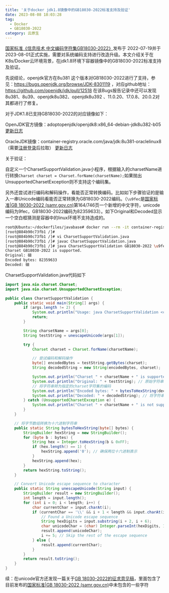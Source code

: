 ```yaml
---
title: '关于docker jdk1.8镜像中的GB18030-2022标准支持及验证'
date: 2023-08-08 18:03:28
tag:
  - Docker
  - GB18030-2022
category: 云原生
---
```


[国家标准《信息技术 中文编码字符集GB18030-2022》](https://std.samr.gov.cn/gb/search/gbDetailed?id=E4A2A4C875726A5DE05397BE0A0A61E8)发布于 2022-07-19并于2023-08-01正式实施，需要对系统编码支持进行改造升级。本文介绍关于在K8s/Docker云环境背景，在jdk1.8环境下容器镜像中的GB18030-2022标准支持及验证。

<!-- more -->

先说结论，openjdk官方在8u381 这个版本对GB18030-2022进行了支持，参见：https://bugs.openjdk.org/browse/JDK-8301119  ，对应github地址：https://github.com/openjdk/jdk/pull/12518  在该Bugs报告记录中还可以发现8u381、8u39、openjdk8u382、openjdk8u392 、11.0.20、17.0.8、20.0.2对其都进行了修复。

对于JDK1.8已支持GB18030-2022的对应镜像如下：

OpenJDK官方镜像：adoptopenjdk/openjdk8:x86_64-debian-jdk8u382-b05    [更新日志](https://builds.shipilev.net/backports-monitor/parity-8.html)

OracleJDK镜像：container-registry.oracle.com/java/jdk:8u381-oraclelinux8 （需要[注册登录](https://docs.oracle.com/cd/F41560_01/docker_atp_install_guides/admin_console_deployment_guide_for_tomee/Content/Docker_ATP%20Documents/Admin%20Console%20Doeployment%20for%20TomEE/Pull%20the%20Oracle%20Java%20Base%20Image.htm)后拉取） [更新日志](https://www.oracle.com/java/technologies/javase/8all-relnotes.html)



关于验证：

自定义一个CharsetSupportValidation.java小程序，根据输入的charsetName进行转换`Charset charset = Charset.forName(charsetName);`如果抛出UnsupportedCharsetException则不支持这个编码集。

另外还尝试进行编码和解码操作，看能否正常转换编码。比如如下步骤验证的是输入一串Unicode编码看能否正常转换为GB18030-2022编码。（`\u9fec`是[国家标准|GB 18030-2022 (samr.gov.cn)](https://openstd.samr.gov.cn/bzgk/gb/newGbInfo?hcno=A1931A578FE14957104988029B0833D3)第164/746页一个新增的中文字符，unicode编码为9fec，GB18030-2022编码为82359633）。如下Original和Decoded显示一个空白框猜测是容器中的linux环境不支持造成的。

```bash
root@Ubuntu:~/dockerfiles/javabase# docker run --rm -it container-registry.oracle.com/java/jdk:8u381-oraclelinux8 /bin/bash
[root@884b90c73fb1 /]#
[root@884b90c73fb1 /]# vi CharsetSupportValidation.java
[root@884b90c73fb1 /]# javac CharsetSupportValidation.java
[root@884b90c73fb1 /]# java CharsetSupportValidation GB18030-2022 \u9fec
Charset GB18030-2022 is supported.
Original: 鿬
Encoded bytes: 82359633
Decoded: 鿬
```

CharsetSupportValidation.java代码如下

```java
import java.nio.charset.Charset;
import java.nio.charset.UnsupportedCharsetException;

public class CharsetSupportValidation {
    public static void main(String[] args) {
        if (args.length != 2) {
            System.out.println("Usage: java CharsetSupportValidation <charset> <unicode>");
            return;
        }

        String charsetName = args[0];
        String testString = unescapeUnicode(args[1]);

        try {
            Charset charset = Charset.forName(charsetName);

            // 尝试编码和解码操作
            byte[] encodedBytes = testString.getBytes(charset);
            String decodedString = new String(encodedBytes, charset);

            System.out.println("Charset " + charsetName + " is supported.");
            System.out.println("Original: " + testString); // 原始字符串
            // 将字符串转为指定的charset字符集的编码
            System.out.println("Encoded bytes: " + bytesToHexString(decodedString.getBytes(charset))); 
            System.out.println("Decoded: " + decodedString); // 将字符串通过charset字符集编码后的字符串
        } catch (UnsupportedCharsetException e) {
            System.out.println("Charset " + charsetName + " is not supported.");
        }
    }

    // 将字节数组转换为十六进制字符串
    public static String bytesToHexString(byte[] bytes) {
        StringBuilder hexString = new StringBuilder();
        for (byte b : bytes) {
            String hex = Integer.toHexString(b & 0xFF);
            if (hex.length() == 1) {
                hexString.append('0'); // 确保两位十六进制表示
            }
            hexString.append(hex);
        }
        return hexString.toString();
    }

    // Convert Unicode escape sequence to character
    public static String unescapeUnicode(String input) {
        StringBuilder result = new StringBuilder();
        int length = input.length();
        for (int i = 0; i < length; i++) {
            char currentChar = input.charAt(i);
            if (currentChar == '\\' && i + 1 < length && input.charAt(i + 1) == 'u') {
                // Found a Unicode escape sequence
                String hexDigits = input.substring(i + 2, i + 6);
                char unicodeChar = (char) Integer.parseInt(hexDigits, 16);
                result.append(unicodeChar);
                i += 5; // Skip the rest of the escape sequence
            } else {
                result.append(currentChar);
            }
        }
        return result.toString();
    }
}
```



续：在unicode官方还发现一篇关于[GB 18030-2022的征求意见稿](https://www.unicode.org/L2/L2023/23113-gb18030-2022-amd-draft1.pdf)，里面包含了目前发布的[国家标准|GB 18030-2022 (samr.gov.cn)](https://openstd.samr.gov.cn/bzgk/gb/newGbInfo?hcno=A1931A578FE14957104988029B0833D3)中未包含的一些字符
